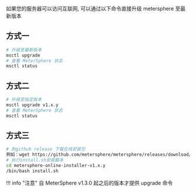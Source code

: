 
如果您的服务器可以访问互联网, 可以通过以下命令直接升级 metersphere 至最新版本
## 方式一
```sh
# 升级至最新版本
msctl upgrade
# 查看 MeterSphere 状态
msctl status
```
## 方式二
```sh
# 升级至指定版本
msctl upgrade v1.x.y
# 查看 MeterSphere 状态
msctl status
```
## 方式三
```sh
# 到github release 下载在线安装包
例如：wget https://github.com/metersphere/metersphere/releases/download/v1.x.y/metersphere-online-installer-v1.x.y.tar.gz
# 执行install.sh安装脚本
cd metersphere-online-installer-v1.x.y
/bin/bash install.sh
```

!!! info "注意"
    自 MeterSphere v1.3.0 起之后的版本才提供 upgrade 命令 